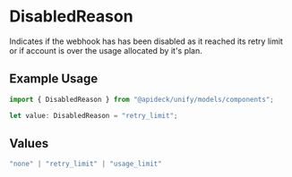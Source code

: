 # DisabledReason

Indicates if the webhook has has been disabled as it reached its retry limit or if account is over the usage allocated by it's plan.

## Example Usage

```typescript
import { DisabledReason } from "@apideck/unify/models/components";

let value: DisabledReason = "retry_limit";
```

## Values

```typescript
"none" | "retry_limit" | "usage_limit"
```
